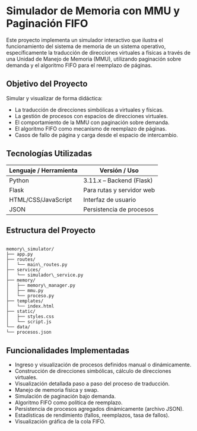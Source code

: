 # Simulador de Memoria con MMU y Paginación FIFO

Este proyecto implementa un simulador interactivo que ilustra el funcionamiento del sistema de memoria de un sistema operativo, específicamente la traducción de direcciones virtuales a físicas a través de una Unidad de Manejo de Memoria (MMU), utilizando paginación sobre demanda y el algoritmo FIFO para el reemplazo de páginas.

## Objetivo del Proyecto

Simular y visualizar de forma didáctica:
- La traducción de direcciones simbólicas a virtuales y físicas.
- La gestión de procesos con espacios de direcciones virtuales.
- El comportamiento de la MMU con paginación sobre demanda.
- El algoritmo FIFO como mecanismo de reemplazo de páginas.
- Casos de fallo de página y carga desde el espacio de intercambio.

## Tecnologías Utilizadas

| Lenguaje / Herramienta | Versión / Uso                   |
|------------------------|---------------------------------|
| Python                 | 3.11.x – Backend (Flask)        |
| Flask                  | Para rutas y servidor web       |
| HTML/CSS/JavaScript    | Interfaz de usuario             |
| JSON                   | Persistencia de procesos        |

## Estructura del Proyecto

```

memory\_simulator/
├── app.py
├── routes/
│   └── main\_routes.py
├── services/
│   └── simulador\_service.py
├── memory/
│   ├── memory\_manager.py
│   ├── mmu.py
│   └── proceso.py
├── templates/
│   └── index.html
├── static/
│   ├── styles.css
│   └── script.js
└── data/
└── procesos.json

```

## Funcionalidades Implementadas

- Ingreso y visualización de procesos definidos manual o dinámicamente.
- Construcción de direcciones simbólicas, cálculo de direcciones virtuales.
- Visualización detallada paso a paso del proceso de traducción.
- Manejo de memoria física y swap.
- Simulación de paginación bajo demanda.
- Algoritmo FIFO como política de reemplazo.
- Persistencia de procesos agregados dinámicamente (archivo JSON).
- Estadísticas de rendimiento (fallos, reemplazos, tasa de fallos).
- Visualización gráfica de la cola FIFO.
